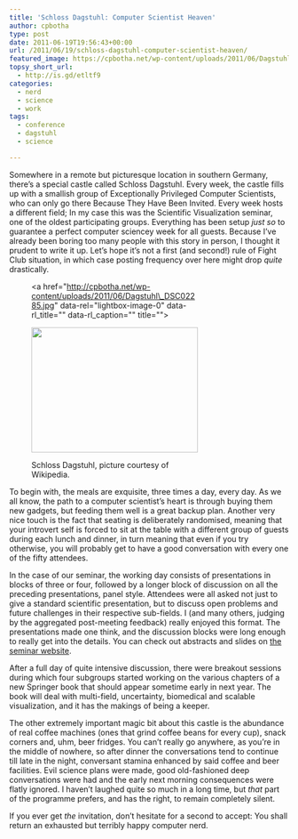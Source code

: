 ```yaml
---
title: 'Schloss Dagstuhl: Computer Scientist Heaven'
author: cpbotha
type: post
date: 2011-06-19T19:56:43+00:00
url: /2011/06/19/schloss-dagstuhl-computer-scientist-heaven/
featured_image: https://cpbotha.net/wp-content/uploads/2011/06/Dagstuhl_DSC02285.jpg
topsy_short_url:
  - http://is.gd/etltf9
categories:
  - nerd
  - science
  - work
tags:
  - conference
  - dagstuhl
  - science

---
```

Somewhere in a remote but picturesque location in southern Germany, there&#8217;s a special castle called Schloss Dagstuhl. Every week, the castle fills up with a smallish group of Exceptionally Privileged Computer Scientists, who can only go there Because They Have Been Invited. Every week hosts a different field; In my case this was the Scientific Visualization seminar, one of the oldest participating groups. Everything has been setup _just so_ to guarantee a perfect computer sciencey week for all guests. Because I&#8217;ve already been boring too many people with this story in person, I thought it prudent to write it up. Let&#8217;s hope it&#8217;s not a first (and second!) rule of Fight Club situation, in which case posting frequency over here might drop _quite_ drastically.<figure id="attachment_1390" aria-describedby="caption-attachment-1390" style="width: 300px" class="wp-caption aligncenter"><a href="http://cpbotha.net/wp-content/uploads/2011/06/Dagstuhl\_DSC02285.jpg" data-rel="lightbox-image-0" data-rl\_title="" data-rl_caption="" title="">

<img data-attachment-id="1390" data-permalink="https://cpbotha.net/2011/06/19/schloss-dagstuhl-computer-scientist-heaven/dagstuhl_dsc02285/" data-orig-file="https://cpbotha.net/wp-content/uploads/2011/06/Dagstuhl_DSC02285.jpg" data-orig-size="2592,1944" data-comments-opened="1" data-image-meta="{&quot;aperture&quot;:&quot;2.8&quot;,&quot;credit&quot;:&quot;&quot;,&quot;camera&quot;:&quot;DSC-P92&quot;,&quot;caption&quot;:&quot;&quot;,&quot;created_timestamp&quot;:&quot;1044339676&quot;,&quot;copyright&quot;:&quot;&quot;,&quot;focal_length&quot;:&quot;8&quot;,&quot;iso&quot;:&quot;100&quot;,&quot;shutter_speed&quot;:&quot;0.008&quot;,&quot;title&quot;:&quot;&quot;}" data-image-title="Dagstuhl_DSC02285" data-image-description="" data-medium-file="https://cpbotha.net/wp-content/uploads/2011/06/Dagstuhl_DSC02285-300x225.jpg" data-large-file="https://cpbotha.net/wp-content/uploads/2011/06/Dagstuhl_DSC02285-1024x768.jpg" class="size-medium wp-image-1390" title="Dagstuhl_DSC02285" src="http://cpbotha.net/wp-content/uploads/2011/06/Dagstuhl_DSC02285-300x225.jpg" alt="" width="300" height="225" srcset="https://cpbotha.net/wp-content/uploads/2011/06/Dagstuhl_DSC02285-300x225.jpg 300w, https://cpbotha.net/wp-content/uploads/2011/06/Dagstuhl_DSC02285-1024x768.jpg 1024w" sizes="(max-width: 300px) 85vw, 300px" /></a><figcaption id="caption-attachment-1390" class="wp-caption-text">Schloss Dagstuhl, picture courtesy of Wikipedia.</figcaption></figure> 

To begin with, the meals are exquisite, three times a day, every day. As we all know, the path to a computer scientist&#8217;s heart is through buying them new gadgets, but feeding them well is a great backup plan. Another very nice touch is the fact that seating is deliberately randomised, meaning that your introvert self is forced to sit at the table with a different group of guests during each lunch and dinner, in turn meaning that even if you try otherwise, you will probably get to have a good conversation with every one of the fifty attendees.

In the case of our seminar, the working day consists of presentations in blocks of three or four, followed by a longer block of discussion on all the preceding presentations, panel style. Attendees were all asked not just to give a standard scientific presentation, but to discuss open problems and future challenges in their respective sub-fields. I (and many others, judging by the aggregated post-meeting feedback) really enjoyed this format. The presentations made one think, and the discussion blocks were long enough to really get into the details. You can check out abstracts and slides on [the seminar website][1].

After a full day of quite intensive discussion, there were breakout sessions during which four subgroups started working on the various chapters of a new Springer book that should appear sometime early in next year. The book will deal with multi-field, uncertainty, biomedical and scalable visualization, and it has the makings of being a keeper.

The other extremely important magic bit about this castle is the abundance of real coffee machines (ones that grind coffee beans for every cup), snack corners and, uhm, beer fridges. You can&#8217;t really go anywhere, as you&#8217;re in the middle of nowhere, so after dinner the conversations tend to continue till late in the night, conversant stamina enhanced by said coffee and beer facilities. Evil science plans were made, good old-fashioned deep conversations were had and the early next morning consequences were flatly ignored. I haven&#8217;t laughed quite so much in a long time, but _that_ part of the programme prefers, and has the right, to remain completely silent.

If you ever get _the_ invitation, don&#8217;t hesitate for a second to accept: You shall return an exhausted but terribly happy computer nerd.

 [1]: http://www.dagstuhl.de/mat/index.en.phtml?11231 "site with Dagstuhl SciVis 2011 materials"
